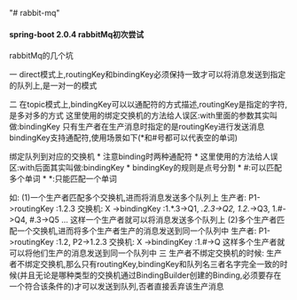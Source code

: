 "# rabbit-mq" 
#### spring-boot 2.0.4 rabbitMq初次尝试
rabbitMq的几个坑

  一 direct模式上,routingKey和bindingKey必须保持一致才可以将消息发送到指定的队列上,是一对一的模式
 
  二 在topic模式上,bindingKey可以以通配符的方式描述,routingKey是指定的字符,是多对多的方式
  这里使用的绑定交换机的方法给人误区:with里面的参数其实叫做:bindingKey
  只有生产者在生产消息时指定的是routingKey进行发送消息
  bindingKey支持通配符,使用场景如下(*和#号都可以代表空的单词)
  
  绑定队列到对应的交换机
     * 注意binding时两种通配符
     * 这里使用的方法给人误区:with后面其实叫做:bindingKey
     * bindingKey的规则是点号分割
     * #:可以匹配多个单词
     * *:只能匹配一个单词
  
  如:
  (1)一个生产者匹配多个交换机,进而将消息发送多个队列上
     生产者: P1->routingKey :1.2.3
     交换机: X ->bindingKey :1.*.3->Q1, *.2.3->Q2, 1.2.*->Q3, 1.#->Q4, #.3->Q5 ...
     这样一个生产者就可以将消息发送多个队列上
  (2)多个生产者匹配一个交换机,进而将多个生产者生产的消息发送到同一个队列中
     生产者: P1->routingKey :1.2, P2->1.2.3
     交换机: X ->bindingKey :1.#->Q
     这样多个生产者就可以将他们生产的消息发送到同一个队列中
  三 生产者不绑定交换机的时候:
  生产者不绑定交换机,那么只有routingKey,bindingKey和队列名三者名字完全一致的时候(并且无论是哪种类型的交换机通过BindingBuilder创建的Binding,必须要存在一个符合该条件的)才可以发送到队列,否者直接丢弃该生产消息
